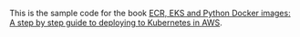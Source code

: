 This is the sample code for the book [ECR, EKS and Python Docker images: A step by step guide to deploying to Kubernetes in AWS](https://www.amazon.com/ECR-EKS-Python-Docker-images-ebook/dp/B089JDPB86/ref=sr_1_5?dchild=1&keywords=matthew+casperson&qid=1591219209&sr=8-5).
